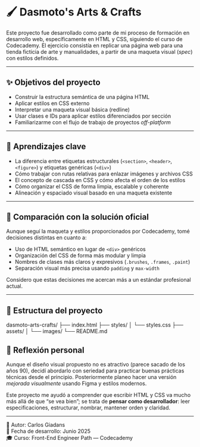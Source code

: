 # 🖌️ Dasmoto's Arts & Crafts

Este proyecto fue desarrollado como parte de mi proceso de formación en desarrollo web, específicamente en HTML y CSS, siguiendo el curso de Codecademy. El ejercicio consistía en replicar una página web para una tienda ficticia de arte y manualidades, a partir de una maqueta visual (*spec*) con estilos definidos.

---

## ✨ Objetivos del proyecto

- Construir la estructura semántica de una página HTML
- Aplicar estilos en CSS externo
- Interpretar una maqueta visual básica (redline)
- Usar clases e IDs para aplicar estilos diferenciados por sección
- Familiarizarme con el flujo de trabajo de proyectos *off-platform*

---

## 🧠 Aprendizajes clave

- La diferencia entre etiquetas estructurales (`<section>`, `<header>`, `<figure>`) y etiquetas genéricas (`<div>`)
- Cómo trabajar con rutas relativas para enlazar imágenes y archivos CSS
- El concepto de cascada en CSS y cómo afecta el orden de los estilos
- Cómo organizar el CSS de forma limpia, escalable y coherente
- Alineación y espaciado visual basado en una maqueta existente

---

## 🔁 Comparación con la solución oficial

Aunque seguí la maqueta y estilos proporcionados por Codecademy, tomé decisiones distintas en cuanto a:

- Uso de HTML semántico en lugar de `<div>` genéricos
- Organización del CSS de forma más modular y limpia
- Nombres de clases más claros y expresivos (`.brushes`, `.frames`, `.paint`)
- Separación visual más precisa usando `padding` y `max-width`

Considero que estas decisiones me acercan más a un estándar profesional actual.

---

## 📁 Estructura del proyecto

dasmoto-arts-crafts/
├── index.html
├── styles/
│ └── styles.css
├── assets/
│ └── images/
└── README.md

## 💬 Reflexión personal

Aunque el diseño visual propuesto no es atractivo (parece sacado de los años 90), decidí abordarlo con seriedad para practicar buenas prácticas técnicas desde el principio. Posteriormente planeo hacer una versión *mejorada visualmente* usando Figma y estilos modernos.

Este proyecto me ayudó a comprender que escribir HTML y CSS va mucho más allá de que “se vea bien”; se trata de **pensar como desarrollador**: leer especificaciones, estructurar, nombrar, mantener orden y claridad.

---

👤 Autor: Carlos Giadans  
📅 Fecha de desarrollo: Junio 2025  
🎓 Curso: Front-End Engineer Path — Codecademy